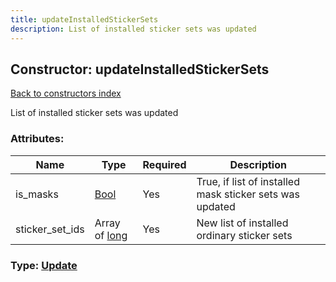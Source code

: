 ```yaml
---
title: updateInstalledStickerSets
description: List of installed sticker sets was updated
---
```

## Constructor: updateInstalledStickerSets  
[Back to constructors index](index.md)



List of installed sticker sets was updated

### Attributes:

| Name     |    Type       | Required | Description |
|----------|---------------|----------|-------------|
|is\_masks|[Bool](../types/Bool.md) | Yes|True, if list of installed mask sticker sets was updated|
|sticker\_set\_ids|Array of [long](../constructors/long.md) | Yes|New list of installed ordinary sticker sets|



### Type: [Update](../types/Update.md)


